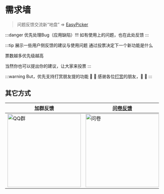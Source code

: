 # 需求墙
> 问题反馈交流新“地盘” => [EasyPicker](https://support.qq.com/product/444158)

:::danger 优先处理Bug（应用缺陷）!!!
如有使用上的问题，也在此处反馈
:::

:::tip 展示一些用户侧反馈的建议与使用问题
通过投票决定下一个新功能是什么

票数越多优先级越高

当然你也可以提出你的建议，让大家来投票
:::

:::warning But，优先支持打赏朋友提的功能
💐 💐 感谢各位[打赏](./../praise/index.md)的朋友，💐 💐
:::

<wish-btn />

<wish-panel />

## 其它方式

| 加群反馈                                                                                                            | [问卷反馈](https://www.wenjuan.com/s/UZBZJvA040/#《轻取（EasyPicker）用户意见收集》，快来参与吧。【问卷网提供支持】) |
| ------------------------------------------------------------------------------------------------------------------- | -------------------------------------------------------------------------------------------------------------------- |
| <img style="width: 240px" src="https://img.cdn.sugarat.top/mdImg/MTY0OTkwMDk2MzQ3OQ==649900963479" alt="QQ群"/> | <img style="width: 240px" src="https://img.cdn.sugarat.top/mdImg/MTY1NTYwNjA0OTc0OA==655606049748" alt="问卷"/>  |

